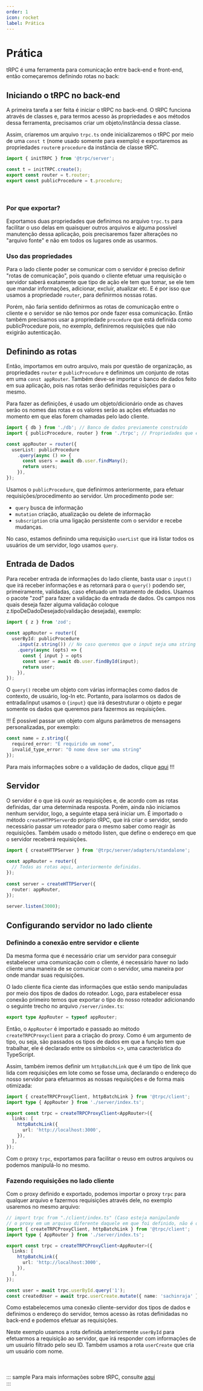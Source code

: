 ```yaml
---
order: 1
icon: rocket
label: Prática
---
```


# Prática

tRPC é uma ferramenta para comunicação entre back-end e front-end, então começaremos definindo rotas no back:

## Iniciando o tRPC no back-end

A primeira tarefa a ser feita é iniciar o tRPC no back-end. O tRPC funciona através de classes e, para termos acesso às propriedades e aos métodos dessa ferramenta, precisamos criar um objeto/instância dessa classe.

Assim, criaremos um arquivo `trpc.ts` onde inicializaremos o tRPC por meio de uma `const t` (nome usado somente para exemplo) e exportaremos as propriedades `router`e `procedure` da instância de classe tRPC.

``` ts "./server/trpc.ts"
import { initTRPC } from '@trpc/server';

const t = initTRPC.create();
export const router = t.router;
export const publicProcedure = t.procedure;
```
<br> 

### Por que exportar?

Exportamos duas propriedades que definimos no arquivo `trpc.ts` para facilitar o uso delas em quaisquer outros arquivos e alguma possível manutenção dessa aplicação, pois precisaremos fazer alterações no "arquivo fonte" e não em todos os lugares onde as usarmos.

### Uso das propriedades

Para o lado cliente poder se comunicar com o servidor é preciso definir "rotas de comunicação", pois quando o cliente efetuar uma requisição o servidor saberá exatamente que tipo de ação ele tem que tomar, se ele tem que mandar informações, adicionar, excluir, atualizar etc. E é por isso que usamos a propriedade `router`, para definirmos nossas rotas.


Porém, não faria sentido definirmos as rotas de comunicação entre o cliente e o servidor se não temos por onde fazer essa comunicação. Então também precisamos usar a propriedade `procedure` que está definida como publicProcedure pois, no exemplo, definiremos requisições que não exigirão autenticação.

## Definindo as rotas

Então, importamos em outro arquivo, mais por questão de organização, as propriedades `router` e `publicProcedure`  e definimos um conjunto de rotas em uma `const appRouter`. Também deve-se importar o banco de dados feito em sua aplicação, pois nas rotas serão definidas requisições para o mesmo. 
<br>

Para fazer as definições, é usado um objeto/dicionário onde as chaves serão os nomes das rotas e os valores serão as ações efetuadas no momento em que elas forem chamadas pelo lado cliente.

``` ts "./server/index.ts"
import { db } from './db'; // Banco de dados previamente construído
import { publicProcedure, router } from './trpc'; // Propriedades que exportamos no trpc.ts

const appRouter = router({
  userList: publicProcedure
    .query(async () => {
      const users = await db.user.findMany();
      return users; 
    }),
});
```

Usamos o `publicProcedure`, que definirmos anteriormente, para efetuar requisições/procedimento ao servidor.
Um procedimento pode ser:
- `query` busca de informação
- `mutation` criação, atualização ou delete de informação
- `subscription` cria uma ligação persistente com o servidor e recebe mudanças.

No caso, estamos definindo uma requisição `userList` que irá listar todos os usuários de um servidor, logo usamos `query`.

## Entrada de Dados

Para receber entrada de informações do lado cliente, basta usar o `input()` que irá receber informações e as retornará para o `query()` podendo ser, primeiramente, validadas, caso efetuado um tratamento de dados. 
Usamos o pacote "zod" para fazer a validação da entrada de dados.
Os campos nos quais deseja fazer alguma validação coloque z.tipoDeDadoDesejado(validação desejada), exemplo:

``` ts "./server/index.ts"
import { z } from 'zod';
 
const appRouter = router({
  userById: publicProcedure
    .input(z.string()) // No caso queremos que o input seja uma string (o nome)
    .query(async (opts) => {
      const { input } = opts
      const user = await db.user.findById(input);
      return user;
    }),
});
```

O `query()` recebe um objeto com várias informações como dados de contexto, de usuário, log-In etc. Portanto, para isolarmos os dados de entrada/input usamos o `{input}` que irá desestruturar o objeto e pegar somente os dados que queremos para fazermos as requisições.

!!!
É possível passar um objeto com alguns parâmetros de mensagens personalizadas, por exemplo:

``` ts
const name = z.string({
  required_error: "É requirido um nome",
  invalid_type_error: "O nome deve ser uma string"
});
```

Para mais informações sobre o a validação de dados, clique [aqui](https://zod.dev)
!!!

## Servidor

O servidor é o que irá ouvir as requisições e, de acordo com as rotas definidas, dar uma determinada resposta. Porém, ainda não iniciamos nenhum servidor, logo, a seguinte etapa será iniciar um. É importado o método `createHTPPServer`do próprio tRPC, que irá criar o servidor, sendo necessário passar um roteador para o mesmo saber como reagir às requisições. Também usado o método listen, que define o endereço em que o servidor receberá requisições.


``` ts "./server/index.ts"
import { createHTTPServer } from '@trpc/server/adapters/standalone';
 
const appRouter = router({
  // Todas as rotas aqui, anteriormente definidas.
});
 
const server = createHTTPServer({
  router: appRouter,
});
 
server.listen(3000); 
```



## Configurando servidor no lado cliente

### Definindo a conexão entre servidor e cliente

Da mesma forma que é necessário criar um servidor para conseguir estabelecer uma comunicação com o cliente, é necessário haver no lado cliente uma maneira de se comunicar com o servidor, uma maneira por onde mandar suas requisições. 

O lado cliente fica ciente das informações que estão sendo manipuladas por meio dos tipos de dados do roteador. Logo, para estabelecer essa conexão primeiro temos que exportar o tipo do nosso roteador adicionando o seguinte trecho no arquivo `/server/index.ts`:

``` ts ./server/index.ts
export type AppRouter = typeof appRouter;
```

Então, o `AppRouter` é importado e passado ao método `createTRPCProxyclient` para a criação do proxy. Como é um argumento de tipo, ou seja, são passados os tipos de dados em que a função tem que trabalhar, ele é declarado entre os símbolos <>, uma característica do TypeScript.
<br>

Assim, também iremos definir um `httpBatchLink` que é um tipo de link que lida com requisições em lote como se fosse uma, declarando o endereço do nosso servidor para efetuarmos as nossas requisições e de forma mais otimizada:

``` ts "./client/index.ts"
import { createTRPCProxyClient, httpBatchLink } from '@trpc/client';
import type { AppRouter } from './server/index.ts';

export const trpc = createTRPCProxyClient<AppRouter>({
  links: [
    httpBatchLink({
      url: 'http://localhost:3000',
    }),
  ],
});
```

Com o proxy `trpc`, exportamos para facilitar o reuso em outros arquivos ou podemos manipulá-lo no mesmo.

### Fazendo requisições no lado cliente

Com o proxy definido e exportado, podemos importar o proxy `trpc` para qualquer arquivo e fazermos requisições através dele, no exemplo usaremos no mesmo arquivo:

``` ts "./client/index.ts"
// import trpc from "./client/index.ts" (Caso esteja manipulando
// o proxy em um arquivo diferente daquele em que foi definido, não é o caso)
import { createTRPCProxyClient, httpBatchLink } from '@trpc/client';
import type { AppRouter } from './server/index.ts';

export const trpc = createTRPCProxyClient<AppRouter>({
  links: [
    httpBatchLink({
      url: 'http://localhost:3000',
    }),
  ],
});

const user = await trpc.userById.query('1');
const createdUser = await trpc.userCreate.mutate({ name: 'sachinraja' });
```
Como estabelecemos uma conexão cliente-servidor dos tipos de dados e definimos o endereço do servidor, temos acesso às rotas definidadas no back-end e podemos efetuar as requisições.
<br>

Neste exemplo usamos a rota definida anteriormente `userById` para efetuarmos a requisição ao servidor, que irá responder com informações de um usuário filtrado pelo seu ID. Também usamos a rota `userCreate` que cria um usuário com nome.

<br>

####

::: sample
Para mais informações sobre tRPC, consulte [aqui](https://trpc.io/docs/quickstart)  
:::

<style>
    .sample {
        text-align: center;
        color: #1956AF;
        border-radius: 10px;
        background-color: #E1EDFF;
        border: 1px solid #1956AF;
        padding-top: 20px;
        margin-bottom: 20px;
    }
</style>